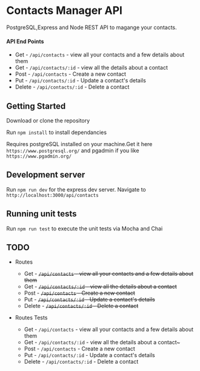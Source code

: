 # Contacts Manager API

PostgreSQL,Express and Node REST API to magange your contacts.


#### API End Points

* Get - `/api/contacts` - view all your contacts and a few details about them
* Get - `/api/contacts/:id` - view all the details about a contact 
* Post - `/api/contacts` - Create a new contact
* Put - `/api/contacts/:id` - Update a contact's details
* Delete - `/api/contacts/:id` - Delete a contact

## Getting Started

Download or clone the repository

Run `npm install` to install dependancies

Requires postgreSQL installed on your machine.Get it here `https://www.postgresql.org/` and pgadmin if you like `https://www.pgadmin.org/`

## Development server

Run `npm run dev` for the express dev server. Navigate to `http://localhost:3000/api/contacts`

## Running unit tests

Run `npm run test` to execute the unit tests via Mocha and Chai

## TODO

* Routes
  - Get - ~~`/api/contacts` - view all your contacts and a few details about them~~
  - Get - ~~`/api/contacts/:id` - view all the details about a contact~~ 
  - Post - ~~`/api/contacts` - Create a new contact~~
  - Put - ~~`/api/contacts/:id` - Update a contact's details~~
  - Delete - ~~`/api/contacts/:id` - Delete a contact~~

  
* Routes Tests
  - Get - `/api/contacts` - view all your contacts and a few details about them
  - Get - `/api/contacts/:id` - view all the details about a contact~
  - Post - `/api/contacts` - Create a new contact
  - Put - `/api/contacts/:id` - Update a contact's details
  - Delete - `/api/contacts/:id` - Delete a contact

